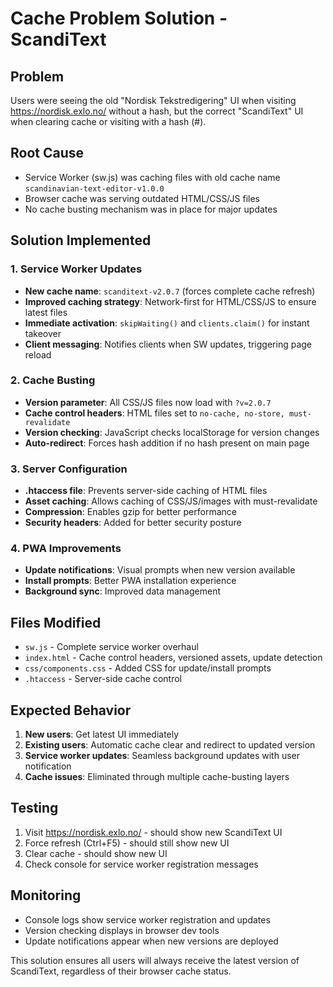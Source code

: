 # Cache Problem Solution - ScandiText

## Problem
Users were seeing the old "Nordisk Tekstredigering" UI when visiting https://nordisk.exlo.no/ without a hash, but the correct "ScandiText" UI when clearing cache or visiting with a hash (#).

## Root Cause
- Service Worker (sw.js) was caching files with old cache name `scandinavian-text-editor-v1.0.0`
- Browser cache was serving outdated HTML/CSS/JS files
- No cache busting mechanism was in place for major updates

## Solution Implemented

### 1. Service Worker Updates
- **New cache name**: `scanditext-v2.0.7` (forces complete cache refresh)
- **Improved caching strategy**: Network-first for HTML/CSS/JS to ensure latest files
- **Immediate activation**: `skipWaiting()` and `clients.claim()` for instant takeover
- **Client messaging**: Notifies clients when SW updates, triggering page reload

### 2. Cache Busting
- **Version parameter**: All CSS/JS files now load with `?v=2.0.7`
- **Cache control headers**: HTML files set to `no-cache, no-store, must-revalidate`
- **Version checking**: JavaScript checks localStorage for version changes
- **Auto-redirect**: Forces hash addition if no hash present on main page

### 3. Server Configuration
- **.htaccess file**: Prevents server-side caching of HTML files
- **Asset caching**: Allows caching of CSS/JS/images with must-revalidate
- **Compression**: Enables gzip for better performance
- **Security headers**: Added for better security posture

### 4. PWA Improvements
- **Update notifications**: Visual prompts when new version available
- **Install prompts**: Better PWA installation experience
- **Background sync**: Improved data management

## Files Modified
- `sw.js` - Complete service worker overhaul
- `index.html` - Cache control headers, versioned assets, update detection
- `css/components.css` - Added CSS for update/install prompts
- `.htaccess` - Server-side cache control

## Expected Behavior
1. **New users**: Get latest UI immediately
2. **Existing users**: Automatic cache clear and redirect to updated version
3. **Service worker updates**: Seamless background updates with user notification
4. **Cache issues**: Eliminated through multiple cache-busting layers

## Testing
1. Visit https://nordisk.exlo.no/ - should show new ScandiText UI
2. Force refresh (Ctrl+F5) - should still show new UI
3. Clear cache - should show new UI
4. Check console for service worker registration messages

## Monitoring
- Console logs show service worker registration and updates
- Version checking displays in browser dev tools
- Update notifications appear when new versions are deployed

This solution ensures all users will always receive the latest version of ScandiText, regardless of their browser cache status.
